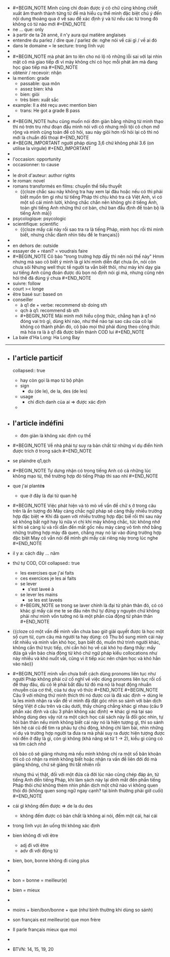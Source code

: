 - #+BEGIN_NOTE
  Mình cũng chỉ đoán được ý cô chữ cũng không chiết xuất âm thanh thành từng từ để mà hiểu cụ thể 
  mình đặc biệt chú ý đến nội dung thoáng qua ở vế sau để xác định ý và từ nếu các từ trong đó không có từ nào mới
  #+END_NOTE
- ne ... que: only
- à partir de ta 2è anné, il n'y aura qui matière anglaises
- entendre du parlez / dire que / parlez de: nghe nói về cái gì / về ai đó
- dans le domaine = le secture: trong lĩnh vực
-
- #+BEGIN_NOTE
  mà phát âm to lên cho nó lộ rõ những lỗi sai
  với lại nhìn mặt cô mà giao tiếp đi vì mày không chỉ có học mỗi phát âm mà đang học giao tiếp mà
  #+END_NOTE
- obtenir / recevoir: nhận
- la mention: grade
	- passable: qua môn
	- assez bien: khá
	- bien: giỏi
	- très bien: xuất sắc
- example: Il a été reçu avec mention bien
	- trans: He got a grade B pass
-
- #+BEGIN_NOTE
  huhu cũng muốn nói đơn giản bằng những từ mình thạo thì nó trơn tru như đoạn đầu mình nói với cô nhưng mỗi tội cô chọn mở rộng
  và mình cũng toàn để cô hỏi, sau này giỏi hơn rồi hỏi lại cô thì nó mới là chuẩn đối thoại
  #+END_NOTE
- #+BEGIN_IMPORTANT
  người pháp dùng 3,6 chứ không phải 3.6 (on utilise la virgule)
  #+END_IMPORTANT
-
- l'occasion: opportunity
- occasionner: to cause
-
- le droit d'auteur: author rights
- le roman: novel
- romans transformés en films: chuyển thể tiểu thuyết
	- {{cloze chắc sau này không tra hay xem lại đâu hoặc nếu có thì phải biết muốn tìm gì như từ tiếng Pháp thì chịu khó tra cả Việt Anh, vì có một số cái mình lười, không chắc chắn nên không ghi ở tiếng Anh, toàn ghi tiếng Anh những thứ cơ bản, chứ ban đầu định để toàn bộ là tiếng Anh mà}}
- psycologique: psycologic
- scientifique: scientific
	- {{cloze mấy cái này rồi sao tra ra là tiếng Pháp, mình học rồi thì mình biết, nhưng chắc đành nhìn tiêu đề le français}}
-
- en dehors de: outside
- essayer de + réani? = voudrais faire
- #+BEGIN_NOTE
  Cô bảo "trong trường hợp đấy thì nên nói thế này"
  Hmm nhưng mà sao cô biết ý mình là gì khi mình diễn đạt chưa ổn, nói còn chưa sõi
  Nhưng well thực tế người ta vẫn biết thôi, như mày khi dạy gia sư tiếng Anh cũng đoán được dù bọn nó định nói gì mà, nhưng cũng nên hỏi thế đã đúng ý chưa
  #+END_NOTE
- suivre: follow
- court >< longe
- être basé sur: based on
- conseiller
	- à q1 de + verbe: recommend sb doing sth
	- qch à q1: recommend sb sth
	- #+BEGIN_NOTE
	  Mãi mình mới hiểu công thức, chẳng hạn à q1 nó đóng vai trò gì, dùng khi nào, như thế nào
	  tại sao câu của cô lại không có thành phần đó, cô bảo mọi thứ phải đúng theo công thức mà
	  hóa ra là à q1 đã được biến thành COD lui
	  #+END_NOTE
- La baie d'Ha Long: Ha Long Bay
- ---
- ## l'article particif
  collapsed:: true
	- hay còn gọi là mạo từ bộ phận
	- sign
		- du (de le), de la, des (de les)
	- usage
		- chỉ đích danh của ai => được xác định
	-
- ## l'article indéfini
	- đơn giản là không xác định cụ thể
- #+BEGIN_NOTE
  Về nhà phải tự suy ra bản chất từ những ví dụ điển hình được trích ở trong sách
  #+END_NOTE
- se plaindre q1,qch
- #+BEGIN_NOTE
  Tự dưng nhận có trong tiếng Anh có cả những lúc không mạo từ, thế trường hợp đó tiếng Pháp thì sao nhỉ
  #+END_NOTE
- que j'ai planté**s**
	- que ở đây là đại từ quan hệ
- #+BEGIN_NOTE
  Việc phát hiện và tò mò về vấn đề chữ s ở trong câu trên là ấn tượng đó
  Mày càng chắc ngữ pháp sẽ càng thấy nhiều trường hợp đặc biệt
  => Khi đã quen với nhiều trường hợp đặc biể rồi thì sau này sẽ không bất ngờ hay lú nữa vì chỉ khi mày không chắc, tức không nhớ kĩ thì sẽ càng lú và rồi dẫn đến mất gốc nếu mày càng vô tình nhớ bằng những trường hợp mày đã quen, chẳng may nó lại vào đúng trường hợp đặc biệt
  May cô vẫn nói để mình ghi mấy cái riêng này trong lúc nghe
  #+END_NOTE
- il y a: cách đây ... năm
- thứ tự COD, COI
  collapsed:: true
	- les exercises que j'ai faits
	- ces exercices je les ai faits
	- se lever
		- s'est laveé à
	- se lever les mains
		- se les est laveés
	- #+BEGIN_NOTE
	  se trong se laver chính là đại từ phản thân đó, có có khác gì mấy cái me te se đâu nên thứ tự đứng y nguyên chứ không phải như mình vốn tưởng nó là một phần của động từ phản thân
	  #+END_NOTE
- {{cloze có một vấn đề mình vẫn chưa bao giờ giải quyết được là học một số cụm từ, cụm câu mà người ta hay dùng: cô Thu bổ sung mình cái này rất nhiều và mình vẫn khó học, bạn biết đó, muốn thử trình người khác, không cần thử trực tiếp, chỉ cần hỏi họ về cái khó họ đang thấy: mấy đứa gà vẫn bảo chia động từ khó chứ ngữ pháp kiểu collocations như này nhiều và khó nuốt vãi, cũng vì ít tiếp xúc nên chậm học và khó hằn vào não}}
- #+BEGIN_NOTE
  mình vẫn chưa biết cách dùng pronoms liên tục như người Pháp
  không phải cứ cố nghĩ về việc dùng pronoms liên tục rồi cố để thay đâu, dù có lẽ phải bắt đầu từ đó
  mà nó là hoạt động nhuần nhuyễn của cơ thể, của tư duy vô thức
  #+END_NOTE
  #+BEGIN_NOTE
  Câu 9 với những thứ mình thích thì nó được coi là đã xác định -> dùng le la les
  mình nhận ra vấn đề vì mình đã đặt góc nhìn so sánh với bản dịch tiếng Việt ở câu trên và câu dưới, thấy chúng chẳng khác gì nhau (câu 9 phần xác định và câu 3 phần không xác định)
  => khác gì mà tại sao không dùng des
  vậy rút ra một cách học cái sách này là đổi góc nhìn, tự hỏi bản thân nếu mình không biết cái này nó là hiện tượng gì, thì so sánh liên hệ cái cũ để tìm ra
  phảu tự chủ động, không chỉ làm bài, nhìn những ví dụ và trường hợp người ta đưa ra mà phải suy ra được hiện tượng được nói đến ở đây là gì, còn gì không (khả năng sẽ từ 1 -> 2), kiểu gì cũng có và tìm cách nhớ
  
  cô bảo cô sẽ giảng nhưng mà nếu mình không chỉ ra một số băn khoăn thì cô có nhận ra mình không biết hoặc nhận ra vấn đề liên đới đó mà giảng không, chứ sẽ giảng thì tất nhiên rồi
  
  nhưng thú vị thật, đối với một đứa cả đời lúc nào cũng chép đáp án, từ tiếng Anh đến tiếng Pháp, khi làm sách này lại dính mắt đến phần tiếng Pháp thôi chứ không thèm nhìn phần dịch một chữ nào vì không quen thói đó (không quen song ngữ ngay cạnh? tại bình thường phải giở cuối)
  #+END_NOTE
- cái gì không đếm được => de la du des
	- không đếm được có bản chất là không ai nói, đếm một cái, hai cái
- trong lĩnh vực ăn uống thì không xác định
- bien không đi với être
	- adj đi với être
	- adv đi với động từ
- bien, bon, bonne không đi cùng plus
-
- bon = bonne = meilleur(e)
- bien = mieux
-
- moins + bien/bon/bonne + que (như bình thường khi dùng so sánh)
- son français est meilleur(e) que mon frère
- Il parle français mieux que moi
-
- BTVN: 14, 15, 19, 20